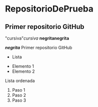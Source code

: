 # RepositorioDePrueba
## Primer repositorio GitHub
"cursiva"_cursiva_
**negrita**__negrita__

_**negrita**_
Primer repositorio GitHub

* Lista
+ Elemento 1
+ Elemento 2

Lista ordenada
1. Paso 1
2. Paso 2
3. Paso 3
